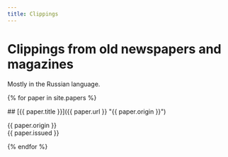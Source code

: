```yaml
---
title: Clippings
---
```

Clippings from old newspapers and magazines
===========================================

Mostly in the Russian language.

{% for paper in site.papers %}
<section>
<a name="#{{ paper.title | slugify }}"></a>
## [{{ paper.title }}]({{ paper.url }} "{{ paper.origin }}")

{{ paper.origin }}  
{{ paper.issued }}
</section>
{% endfor %}
